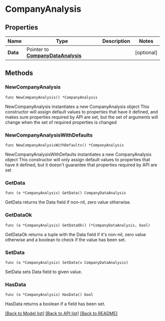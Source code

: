 # CompanyAnalysis

## Properties

Name | Type | Description | Notes
------------ | ------------- | ------------- | -------------
**Data** | Pointer to [**CompanyDataAnalysis**](companyDataAnalysis.md) |  | [optional] 

## Methods

### NewCompanyAnalysis

`func NewCompanyAnalysis() *CompanyAnalysis`

NewCompanyAnalysis instantiates a new CompanyAnalysis object
This constructor will assign default values to properties that have it defined,
and makes sure properties required by API are set, but the set of arguments
will change when the set of required properties is changed

### NewCompanyAnalysisWithDefaults

`func NewCompanyAnalysisWithDefaults() *CompanyAnalysis`

NewCompanyAnalysisWithDefaults instantiates a new CompanyAnalysis object
This constructor will only assign default values to properties that have it defined,
but it doesn't guarantee that properties required by API are set

### GetData

`func (o *CompanyAnalysis) GetData() CompanyDataAnalysis`

GetData returns the Data field if non-nil, zero value otherwise.

### GetDataOk

`func (o *CompanyAnalysis) GetDataOk() (*CompanyDataAnalysis, bool)`

GetDataOk returns a tuple with the Data field if it's non-nil, zero value otherwise
and a boolean to check if the value has been set.

### SetData

`func (o *CompanyAnalysis) SetData(v CompanyDataAnalysis)`

SetData sets Data field to given value.

### HasData

`func (o *CompanyAnalysis) HasData() bool`

HasData returns a boolean if a field has been set.


[[Back to Model list]](../README.md#documentation-for-models) [[Back to API list]](../README.md#documentation-for-api-endpoints) [[Back to README]](../README.md)


